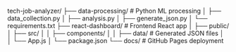 tech-job-analyzer/
├── data-processing/          # Python ML processing
│   ├── data_collection.py
│   ├── analysis.py
│   ├── generate_json.py
│   └── requirements.txt
├── react-dashboard/          # Frontend React app
│   ├── public/
│   ├── src/
│   │   ├── components/
│   │   ├── data/            # Generated JSON files
│   │   └── App.js
│   └── package.json
└── docs/                    # GitHub Pages deployment